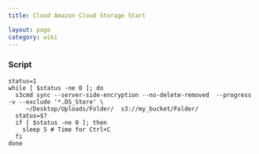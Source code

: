 ```yaml
---
title: Cloud Amazon Cloud Storage Start

layout: page
category: wiki
---
```


### Script
    
    status=1
    while [ $status -ne 0 ]; do
      s3cmd sync --server-side-encryption --no-delete-removed  --progress -v --exclude '*.DS_Store' \
         ~/Desktop/Uploads/Folder/  s3://my_bucket/Folder/
      status=$?
      if [ $status -ne 0 ]; then
        sleep 5 # Time for Ctrl+C
      fi
    done
